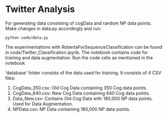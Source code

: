 # Twitter Analysis


For generating data consisting of cogData and random NP data points. Make changes in data.py accordingly and run: 
``` 
python code/data.py 
```

The experimentations with RobertaForSequenceClassification can be found in code/Twitter_Classification.ipynb. The notebook contains code for training and data augmentation. Run the code cells as mentioned in the notebook.

'database' folder consists of the data used for training. It consists of 4 CSV files:

1. CogData_350.csv: Old Cog Data containing 350 Cog data points.
2. CogData_840.csv: New Cog Data containing 840 Cog data points.
3. Data_New.csv: Contains Old Cog Data with 180,000 NP data points. Used for Data Augmentation.
4. NPData.csv: NP Data containing 180,000 NP data points.